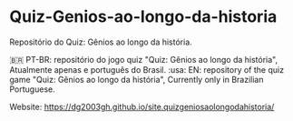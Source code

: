 # Quiz-Genios-ao-longo-da-historia
Repositório do Quiz: Gênios ao longo da história.

:brazil: PT-BR: repositório do jogo quiz "Quiz: Gênios ao longo da história", Atualmente apenas e português do Brasil.
:usa: EN: repository of the quiz game "Quiz: Gênios ao longo da história",  Currently only in Brazilian Portuguese.

Website: https://dg2003gh.github.io/site.quizgeniosaolongodahistoria/
